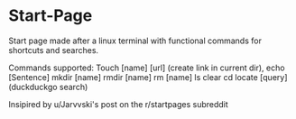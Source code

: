 # Start-Page
Start page made after a linux terminal with functional commands for shortcuts and searches.

Commands supported:
Touch [name] [url] (create link in current dir),
echo [Sentence] 
mkdir [name]
rmdir [name]
rm [name]
ls
clear
cd
locate [query](duckduckgo search)

Insipired by u/Jarvvski's post on the r/startpages subreddit


